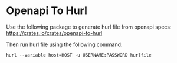 # Openapi To Hurl
Use the following package to generate hurl file from openapi specs: https://crates.io/crates/openapi-to-hurl

Then run hurl file using the following command:
```shell
hurl --variable host=HOST -u USERNAME:PASSWORD hurlfile
```
